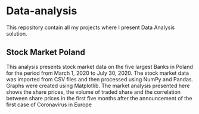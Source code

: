 # Data-analysis
This repository contain all my projects where I present Data Analysis solution. 


## Stock Market Poland

This analysis presents stock market data on the five largest Banks in Poland for the period from March 1, 2020 to July 30, 2020. The stock market data was imported from CSV files and then processed using NumPy and Pandas. Graphs were created using Matplotlib. The market analysis presented here shows the share prices, the volume of traded share and the correlation between share prices in the first five months after the announcement of the first case of Coronavirus in Europe
